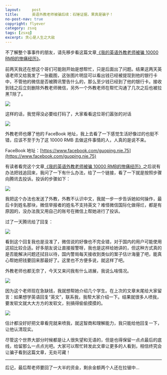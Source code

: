 ```yaml
---
layout:     post
title:      英语外教老师被骗后续：石锤证据，果真是骗子！
no-post-nav: true
copyright: flyever
category: zsxq
tags: [zsxq]
excerpt: 贪心是人生之大敌
---
```


不了解整个事事件的朋友，请先移步看这篇文章[《我的英语外教老师被骗 10000 RMB的惨痛经历》](https://huangfeifei.github.io/money/2018/10/22/english-teacher-10000-rmb.html)。

前两天我还在想这个哥们可能刚开始是想帮忙，只是后面出了问题。结果这两天英语老师又给我发了一张截图，这张图片明显可以看出钱已经被提现到他的银行卡中，不管他的微信是否被腾讯警告什么的，那么至少钱已经到了他的银行卡。接收到钱之后立刻删除外教老师微信，另外一个外教老师在帮忙沟通了几次之后也被拉黑T除了。

![](https://huangfeifei.github.io/assets/images/2018/life/tx.jpg)

这样的话，我觉得没必要给打码了，大家看看这位哥们嚣张的对话

![](https://huangfeifei.github.io/assets/images/2018/life/dh1.png)

外教老师也爆了他的 FaceBook 地址，我上去看了一下感觉生活好像过的也挺不错，应该不至于为了这 10000 RMB 去做这件事情的人，人真的是说不来。

FaceBook 地址：[https://www.facebook.com/guoping.nie.75](https://www.facebook.com/guoping.nie.75)

有读者看完这个文章[《我的英语外教老师被骗 10000 RMB的惨痛经历》](https://huangfeifei.github.io/life/2018/10/22/english-teacher-10000-rmb.html)之后说有办法把钱追回来，我问了一下有什么办法，给了一个链接，看了一下就是按照步骤向腾讯去投诉。投诉的步骤如下：

![](https://huangfeifei.github.io/assets/images/2018/life/wxjb.png)

我把这个办法也发送了外教，外教不认识中文，我就一步一步告诉她如何操作，最后卡到姓名那块，微信举报者的姓名不支持英文？难怪微信国际化做得烂，都是有原因的，没办法我又用自己的账号在微信上帮她进行了投诉。

过了一天腾讯给了回复：

![](https://huangfeifei.github.io/assets/images/2018/life/tx110.jpg)

看到这个回复我也是没准了，微信说的好像也不完全错，对于国内的用户可能使用这招比较合适。好多朋友说让直接报警呀，我也是这样给她讲的，但这种方式真的是否能解决问题还拭目以待，国内警局每天接收到类似的案子估计海量了吧，能真心帮她把钱要回来那最好了。这里也不方便多说，就这样了吧。


外教老师也都无奈了，今天又来问我有什么进展，我说么啥情况。

![](https://huangfeifei.github.io/assets/images/2018/life/talk.png)


因为这个老师现在急缺钱，我就想帮她介绍几个学生。在上次的文章末尾给大家留言：如果想学英语回复“英文”，联系我，我帮大家介绍一下。结果就很多人喷我，要发软文就大大方方的发软文，别搞得偷偷摸摸的。

![](https://huangfeifei.github.io/assets/images/2018/life/nc.png)

估计都没好好把文章看完就来喷我，就这智商和理解能力，我只能给他回复一下，让他认清现实。

尽管这个世界大部分时候都是让人很失望和无语的，但是也得保留一点点最后的底线，给留那么一点点光吧。大家可以帮忙转发此文章让更多的人看到，相信终究会让骗子看到这篇文章，无处可藏！


---

后记，最后帮老师要回了一大半的资金，剩余金额两个人还在拉锯中...